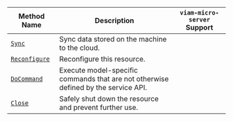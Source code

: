 <!-- prettier-ignore -->
| Method Name | Description | `viam-micro-server` Support |
| ----------- | ----------- | --------------------------- |
| [`Sync`](/services/data/#sync) | Sync data stored on the machine to the cloud. | <p class="center-text"><i class="fas fa-times" title="no"></i></p> |
| [`Reconfigure`](/services/data/#reconfigure) | Reconfigure this resource. | <p class="center-text"><i class="fas fa-times" title="no"></i></p> |
| [`DoCommand`](/services/data/#docommand) | Execute model-specific commands that are not otherwise defined by the service API. | <p class="center-text"><i class="fas fa-times" title="no"></i></p> |
| [`Close`](/services/data/#close) | Safely shut down the resource and prevent further use. | <p class="center-text"><i class="fas fa-times" title="no"></i></p> |
